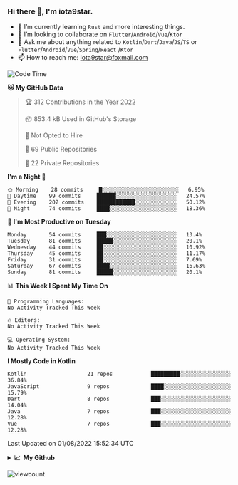 ### Hi there 👋, I'm iota9star.

- 🌱 I’m currently learning `Rust` and more interesting things.
- 👯 I’m looking to collaborate on `Flutter`/`Android`/`Vue`/`Ktor`
- 💬 Ask me about anything related to `Kotlin`/`Dart`/`Java`/`JS`/`TS` or `Flutter`/`Android`/`Vue`/`Spring`/`React`
  /`Ktor`
- 📫 How to reach me: [iota9star@foxmail.com](iota9star@foxmail.com)



<!--START_SECTION:waka-->
![Code Time](http://img.shields.io/badge/Code%20Time-3%2C090%20hrs%2054%20mins-blue)

**🐱 My GitHub Data** 

> 🏆 312 Contributions in the Year 2022
 > 
> 📦 853.4 kB Used in GitHub's Storage 
 > 
> 🚫 Not Opted to Hire
 > 
> 📜 69 Public Repositories 
 > 
> 🔑 22 Private Repositories  
 > 
**I'm a Night 🦉** 

```text
🌞 Morning    28 commits     █░░░░░░░░░░░░░░░░░░░░░░░░   6.95% 
🌆 Daytime    99 commits     ██████░░░░░░░░░░░░░░░░░░░   24.57% 
🌃 Evening    202 commits    ████████████░░░░░░░░░░░░░   50.12% 
🌙 Night      74 commits     ████░░░░░░░░░░░░░░░░░░░░░   18.36%

```
📅 **I'm Most Productive on Tuesday** 

```text
Monday       54 commits     ███░░░░░░░░░░░░░░░░░░░░░░   13.4% 
Tuesday      81 commits     █████░░░░░░░░░░░░░░░░░░░░   20.1% 
Wednesday    44 commits     ██░░░░░░░░░░░░░░░░░░░░░░░   10.92% 
Thursday     45 commits     ██░░░░░░░░░░░░░░░░░░░░░░░   11.17% 
Friday       31 commits     ██░░░░░░░░░░░░░░░░░░░░░░░   7.69% 
Saturday     67 commits     ████░░░░░░░░░░░░░░░░░░░░░   16.63% 
Sunday       81 commits     █████░░░░░░░░░░░░░░░░░░░░   20.1%

```


📊 **This Week I Spent My Time On** 

```text
💬 Programming Languages: 
No Activity Tracked This Week

🔥 Editors: 
No Activity Tracked This Week

💻 Operating System: 
No Activity Tracked This Week

```

**I Mostly Code in Kotlin** 

```text
Kotlin                   21 repos            █████████░░░░░░░░░░░░░░░░   36.84% 
JavaScript               9 repos             ████░░░░░░░░░░░░░░░░░░░░░   15.79% 
Dart                     8 repos             ███░░░░░░░░░░░░░░░░░░░░░░   14.04% 
Java                     7 repos             ███░░░░░░░░░░░░░░░░░░░░░░   12.28% 
Vue                      7 repos             ███░░░░░░░░░░░░░░░░░░░░░░   12.28%

```



 Last Updated on 01/08/2022 15:52:34 UTC
<!--END_SECTION:waka-->

<details>
  <summary><b>📈&nbsp;&nbsp;My Github</b></summary>
  <br>
  <img src='https://github-profile-trophy.vercel.app/?username=iota9star'>
  <img src='https://bad-apple-github-readme.vercel.app/api?show_bg=1&username=iota9star&hide_title=true'>
  <img src='http://cr-skills-chart-widget.azurewebsites.net/api/api?username=iota9star'>
</details>


![viewcount](https://count.getloli.com/get/@iota9star?theme=rule34)
